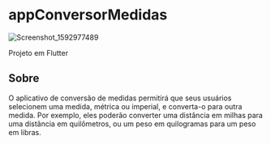 # appConversorMedidas

![Screenshot_1592977489](https://user-images.githubusercontent.com/31325472/85506794-6a9cc600-b5c7-11ea-8d55-15d1f364f764.png)

Projeto em Flutter

## Sobre

O aplicativo de conversão de medidas permitirá que seus usuários selecionem uma medida, métrica ou imperial, e converta-o para outra medida. Por exemplo, eles poderão converter uma distância em milhas para uma distância em quilômetros, ou um peso em quilogramas para um peso em libras. 
